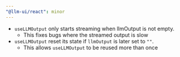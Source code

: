 ```yaml
---
"@llm-ui/react": minor
---
```


- `useLLMOutput` only starts streaming when llmOutput is not empty.
  - This fixes bugs where the streamed output is slow
- `useLLMOutput` reset its state if `llmOutput` is later set to `""`.
  - This allows `useLLMOutput` to be reused more than once
